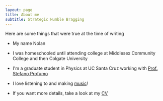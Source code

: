 ```yaml
---
layout: page
title: About me
subtitle: Strategic Humble Bragging
---
```


Here are some things that were true at the time of writing

- My name Nolan
- I was homeschooled until attending college at Middlesex Community College and then Colgate University
- I'm a graduate student in Physics at UC Santa Cruz working with [Prof. Stefano Profumo](http://scipp.ucsc.edu/~profumo/)
- I love listening to and making [music](https://nolan-smyth.com/music/)!

- If you want more details, take a look at my [CV](https://nolansmyth.github.io/assets/Nolan_Smyth_CV.pdf) 
